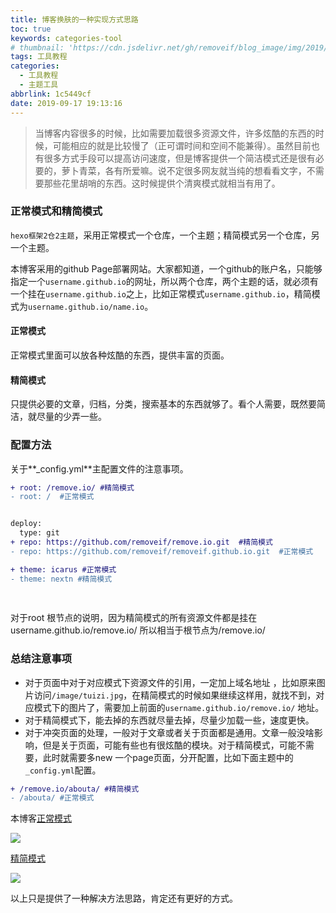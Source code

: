 ```yaml
---
title: 博客换肤的一种实现方式思路
toc: true
keywords: categories-tool
# thumbnail: 'https://cdn.jsdelivr.net/gh/removeif/blog_image/img/2019/20190917191358.png'
tags: 工具教程
categories:
  - 工具教程
  - 主题工具
abbrlink: 1c5449cf
date: 2019-09-17 19:13:16
---
```


> 当博客内容很多的时候，比如需要加载很多资源文件，许多炫酷的东西的时候，可能相应的就是比较慢了（正可谓时间和空间不能兼得）。虽然目前也有很多方式手段可以提高访问速度，但是博客提供一个简洁模式还是很有必要的，萝卜青菜，各有所爱嘛。说不定很多网友就当纯的想看看文字，不需要那些花里胡哨的东西。这时候提供个清爽模式就相当有用了。
<!-- more -->

### 正常模式和精简模式

`hexo框架2仓2主题`，采用正常模式一个仓库，一个主题；精简模式另一个仓库，另一个主题。

本博客采用的github Page部署网站。大家都知道，一个github的账户名，只能够指定一个`username.github.io`的网址，所以两个仓库，两个主题的话，就必须有一个挂在`username.github.io`之上，比如正常模式`username.github.io`，精简模式为`username.github.io/name.io`。

#### 正常模式

正常模式里面可以放各种炫酷的东西，提供丰富的页面。

#### 精简模式

只提供必要的文章，归档，分类，搜索基本的东西就够了。看个人需要，既然要简洁，就尽量的少弄一些。

### 配置方法

关于**_config.yml**主配置文件的注意事项。

```diff
+ root: /remove.io/ #精简模式
- root: /  #正常模式


deploy:
  type: git
+ repo: https://github.com/removeif/remove.io.git  #精简模式
- repo: https://github.com/removeif/removeif.github.io.git  #正常模式

+ theme: icarus #正常模式
- theme: nextn #精简模式
  
 
```

对于root 根节点的说明，因为精简模式的所有资源文件都是挂在 username.github.io/remove.io/ 所以相当于根节点为/remove.io/ 

### 总结注意事项

- 对于页面中对于对应模式下资源文件的引用，一定加上域名地址 ，比如原来图片访问`/image/tuizi.jpg`，在精简模式的时候如果继续这样用，就找不到，对应模式下的图片了，需要加上前面的`username.github.io/remove.io/` 地址。
- 对于精简模式下，能去掉的东西就尽量去掉，尽量少加载一些，速度更快。
- 对于冲突页面的处理，一般对于文章或者关于页面都是通用。文章一般没啥影响，但是关于页面，可能有些也有很炫酷的模块。对于精简模式，可能不需要，此时就需要多new 一个page页面，分开配置，比如下面主题中的`_config.yml`配置。

```diff
+ /remove.io/abouta/ #精简模式
- /abouta/ #正常模式
```

本博客[正常模式](https://removeif.github.io/)

![](https://cdn.jsdelivr.net/gh/removeif/blog_image/img/2019/20190917190717.png)

[精简模式](https://removeif.github.io/remove.io/)

![](https://cdn.jsdelivr.net/gh/removeif/blog_image/img/2019/20190917190818.png)

以上只是提供了一种解决方法思路，肯定还有更好的方式。





 

